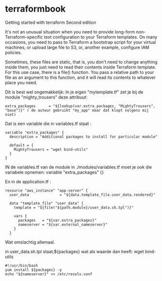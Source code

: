 # terraformbook

Getting started with terraform Second edition

It's not an unusual situation when you need to provide long-form non-Terraform-specific text configuration to your Terraform templates. On many occasions, you need to pass to Terraform a bootstrap script for your virtual machines, or upload large file to S3, or, another example, configure IAM policies.

Sometimes, these files are static, that is, you don't need to change anything inside them, you just need to read their contents inside Terraform template. For this use case, there is a file() function. You pass a relative path to your file as an argument to this function, and it will read its contents to whatever place you need.

Dit is best wel ongemakkelijk: In je eigen "mytemplate.tf" zet je bij de module "mighty_trousers" deze attribuut:
~~~
extra_packages      = "${lookup(var.extra_packages, "MightyTrousers", "base")}" ( de auteur gebruikt "my_app" maar dat klopt volgens mij niet)
~~~
Dat is een variable die in variables.tf staat :
~~~
variable "extra_packages" {
  description = "Additional packages to install for particular module"

  default = {
    MightyTrousers = "wget bind-utils"
  }
}
~~~
IN de variables.tf van de module in ./modules/variables.tf moet je ook die variabele opnemen: variable "extra_packages" {}

En in de application.tf :
~~~
resource "aws_instance" "app-server" {
  user_data              = "${data.template_file.user_data.rendered}"

  data "template_file" "user_data" {
    template = "${file("${path.module}/user_data.sh.tpl")}"

    vars {
      packages   = "${var.extra_packages}"
      nameserver = "${var.external_nameserver}"
    }
  }
~~~
Wat omslachtig allemaal.

in user_data.sh.tpl staat;${packages} wat als waarde dan heeft: wget bind-utils
~~~
#!/usr/bin/bash
yum install ${packages} -y
echo "${nameserver}" >> /etc/resolv.conf
~~~
